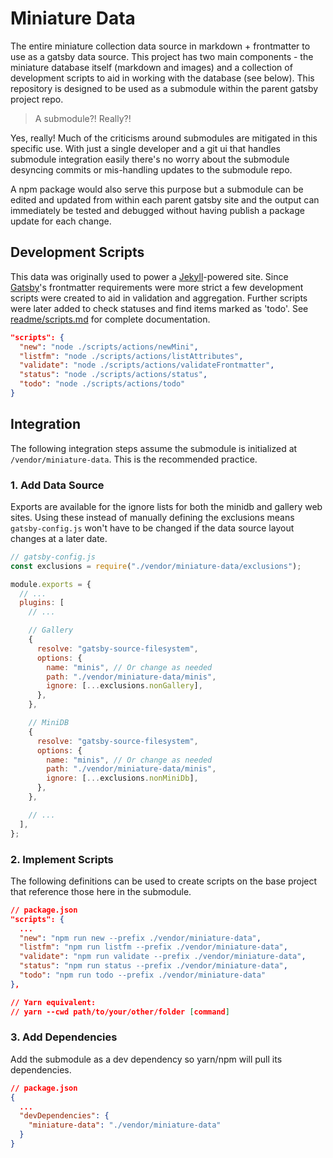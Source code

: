 # Miniature Data

The entire miniature collection data source in markdown + frontmatter to use as a gatsby data source. This project has two main components - the miniature database itself (markdown and images) and a collection of development scripts to aid in working with the database (see below). This repository is designed to be used as a submodule within the parent gatsby project repo.

> A submodule?! Really?!

Yes, really! Much of the criticisms around submodules are mitigated in this specific use. With just a single developer and a git ui that handles submodule integration easily there's no worry about the submodule desyncing commits or mis-handling updates to the submodule repo.

A npm package would also serve this purpose but a submodule can be edited and updated from within each parent gatsby site and the output can immediately be tested and debugged without having publish a package update for each change.

## Development Scripts

This data was originally used to power a [Jekyll](https://jekyllrb.com/)-powered site. Since [Gatsby](https://www.gatsbyjs.com/)'s frontmatter requirements were more strict a few development scripts were created to aid in validation and aggregation. Further scripts were later added to check statuses and find items marked as 'todo'. See [readme/scripts.md](./readme/scripts.md) for complete documentation.

```json
"scripts": {
  "new": "node ./scripts/actions/newMini",
  "listfm": "node ./scripts/actions/listAttributes",
  "validate": "node ./scripts/actions/validateFrontmatter",
  "status": "node ./scripts/actions/status",
  "todo": "node ./scripts/actions/todo"
}
```

## Integration

The following integration steps assume the submodule is initialized at `/vendor/miniature-data`. This is the recommended practice.

### 1. Add Data Source

Exports are available for the ignore lists for both the minidb and gallery web sites. Using these instead of manually defining the exclusions means `gatsby-config.js` won't have to be changed if the data source layout changes at a later date.

```js
// gatsby-config.js
const exclusions = require("./vendor/miniature-data/exclusions");

module.exports = {
  // ...
  plugins: [
    // ...

    // Gallery
    {
      resolve: "gatsby-source-filesystem",
      options: {
        name: "minis", // Or change as needed
        path: "./vendor/miniature-data/minis",
        ignore: [...exclusions.nonGallery],
      },
    },

    // MiniDB
    {
      resolve: "gatsby-source-filesystem",
      options: {
        name: "minis", // Or change as needed
        path: "./vendor/miniature-data/minis",
        ignore: [...exclusions.nonMiniDb],
      },
    },

    // ...
  ],
};
```

### 2. Implement Scripts

The following definitions can be used to create scripts on the base project that reference those here in the submodule.

```json
// package.json
"scripts": {
  ...
  "new": "npm run new --prefix ./vendor/miniature-data",
  "listfm": "npm run listfm --prefix ./vendor/miniature-data",
  "validate": "npm run validate --prefix ./vendor/miniature-data",
  "status": "npm run status --prefix ./vendor/miniature-data",
  "todo": "npm run todo --prefix ./vendor/miniature-data"
},

// Yarn equivalent:
// yarn --cwd path/to/your/other/folder [command]
```

### 3. Add Dependencies

Add the submodule as a dev dependency so yarn/npm will pull its dependencies.

```json
// package.json
{
  ...
  "devDependencies": {
    "miniature-data": "./vendor/miniature-data"
  }
}
```
